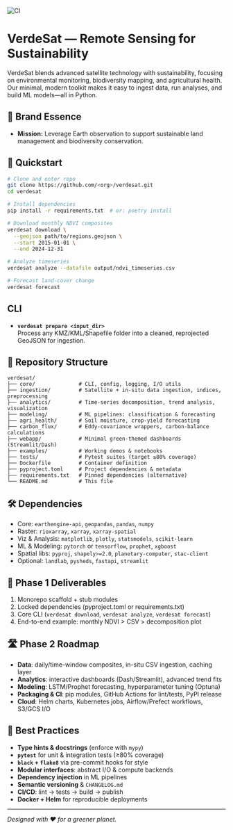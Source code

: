 ![CI](https://github.com/VerdeSat/verdesat/actions/workflows/ci.yml/badge.svg)
# VerdeSat — Remote Sensing for Sustainability

VerdeSat blends advanced satellite technology with sustainability, focusing on environmental monitoring, biodiversity mapping, and agricultural health. Our minimal, modern toolkit makes it easy to ingest data, run analyses, and build ML models—all in Python.

## 🌱 Brand Essence
- **Mission:** Leverage Earth observation to support sustainable land management and biodiversity conservation.

## 🚀 Quickstart
```bash
# Clone and enter repo
git clone https://github.com/<org>/verdesat.git
cd verdesat

# Install dependencies
pip install -r requirements.txt  # or: poetry install

# Download monthly NDVI composites
verdesat download \
  --geojson path/to/regions.geojson \
  --start 2015-01-01 \
  --end 2024-12-31

# Analyze timeseries
verdesat analyze --datafile output/ndvi_timeseries.csv

# Forecast land-cover change
verdesat forecast
```

## CLI

- **`verdesat prepare <input_dir>`**  
  Process any KMZ/KML/Shapefile folder into a cleaned, reprojected GeoJSON for ingestion.

## 📁 Repository Structure
```
verdesat/
├── core/              # CLI, config, logging, I/O utils
├── ingestion/         # Satellite + in-situ data ingestion, indices, preprocessing
├── analytics/         # Time-series decomposition, trend analysis, visualization
├── modeling/          # ML pipelines: classification & forecasting
├── agri_health/       # Soil moisture, crop-yield forecasting
├── carbon_flux/       # Eddy-covariance wrappers, carbon-balance calculations
├── webapp/            # Minimal green-themed dashboards (Streamlit/Dash)
├── examples/          # Working demos & notebooks
├── tests/             # Pytest suites (target ≥80% coverage)
├── Dockerfile         # Container definition
├── pyproject.toml     # Project dependencies & metadata
├── requirements.txt   # Pinned dependencies (alternative)
└── README.md          # This file
```

## 🛠  Dependencies
- Core: `earthengine-api`, `geopandas`, `pandas`, `numpy`
- Raster: `rioxarray`, `xarray`, `xarray-spatial`
- Viz & Analysis: `matplotlib`, `plotly`, `statsmodels`, `scikit-learn`
- ML & Modeling: `pytorch` or `tensorflow`, `prophet`, `xgboost`
- Spatial libs: `pyproj`, `shapely>=2.0`, `planetary-computer`, `stac-client`
- Optional: `landlab`, `pysheds`, `fastapi`, `streamlit`

## 🎯 Phase 1 Deliverables
1. Monorepo scaffold + stub modules
2. Locked dependencies (pyproject.toml or requirements.txt)
3. Core CLI (`verdesat download`, `verdesat analyze`, `verdesat forecast`)
4. End-to-end example: monthly NDVI > CSV > decomposition plot

## 🛣️ Phase 2 Roadmap
- **Data**: daily/time-window composites, in-situ CSV ingestion, caching layer
- **Analytics**: interactive dashboards (Dash/Streamlit), advanced trend fits
- **Modeling**: LSTM/Prophet forecasting, hyperparameter tuning (Optuna)
- **Packaging & CI**: pip modules, GitHub Actions for lint/tests, PyPI release
- **Cloud**: Helm charts, Kubernetes jobs, Airflow/Prefect workflows, S3/GCS I/O

## 🔧 Best Practices
- **Type hints & docstrings** (enforce with `mypy`)
- **`pytest`** for unit & integration tests (≥80% coverage)
- **`black` + `flake8`** via pre-commit hooks for style
- **Modular interfaces**: abstract I/O & compute backends
- **Dependency injection** in ML pipelines
- **Semantic versioning** & `CHANGELOG.md`
- **CI/CD**: lint → tests → build → publish
- **Docker + Helm** for reproducible deployments

---
*Designed with ❤️ for a greener planet.*

